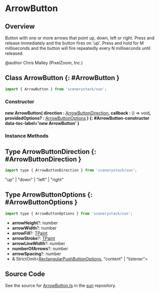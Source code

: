 # ArrowButton

## Overview

Button with one or more arrows that point up, down, left or right.
Press and release immediately and the button fires on 'up'.
Press and hold for M milliseconds and the button will fire repeatedly every N milliseconds until released.

@author Chris Malley (PixelZoom, Inc.)

## Class ArrowButton {: #ArrowButton }


```js
import { ArrowButton } from 'scenerystack/sun';
```
### Constructor

#### new ArrowButton( direction : <span style="font-weight: 400;">[ArrowButtonDirection](../sun/ArrowButton.md#ArrowButtonDirection)</span>, callback : <span style="font-weight: 400;">() =&gt; <span style="color: hsla(calc(var(--md-hue) + 180deg),80%,40%,1);">void</span></span>, providedOptions? : <span style="font-weight: 400;">[ArrowButtonOptions](../sun/ArrowButton.md#ArrowButtonOptions)</span> ) {: #ArrowButton-constructor data-toc-label='new ArrowButton' }

### Instance Methods





## Type ArrowButtonDirection {: #ArrowButtonDirection }


```js
import type { ArrowButtonDirection } from 'scenerystack/sun';
```


"up" | "down" | "left" | "right"



## Type ArrowButtonOptions {: #ArrowButtonOptions }


```js
import type { ArrowButtonOptions } from 'scenerystack/sun';
```


- **arrowHeight**?: <span style="color: hsla(calc(var(--md-hue) + 180deg),80%,40%,1);">number</span>
- **arrowWidth**?: <span style="color: hsla(calc(var(--md-hue) + 180deg),80%,40%,1);">number</span>
- **arrowFill**?: [TPaint](../scenery/TPaint.md)
- **arrowStroke**?: [TPaint](../scenery/TPaint.md)
- **arrowLineWidth**?: <span style="color: hsla(calc(var(--md-hue) + 180deg),80%,40%,1);">number</span>
- **numberOfArrows**?: <span style="color: hsla(calc(var(--md-hue) + 180deg),80%,40%,1);">number</span>
- **arrowSpacing**?: <span style="color: hsla(calc(var(--md-hue) + 180deg),80%,40%,1);">number</span>
- &amp; StrictOmit&lt;[RectangularPushButtonOptions](../sun/RectangularPushButton.md#RectangularPushButtonOptions), "content" | "listener"&gt;




## Source Code

See the source for [ArrowButton.ts](https://github.com/phetsims/sun/blob/main/js/buttons/ArrowButton.ts) in the [sun](https://github.com/phetsims/sun) repository.
